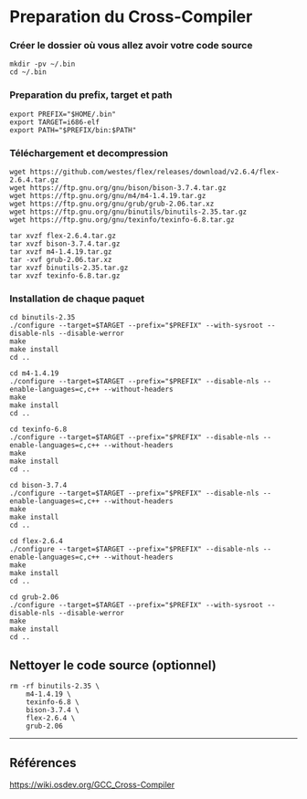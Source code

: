 # Preparation du Cross-Compiler

### Créer le dossier où vous allez avoir votre code source
```
mkdir -pv ~/.bin
cd ~/.bin
```

### Preparation du prefix, target et path
```
export PREFIX="$HOME/.bin"
export TARGET=i686-elf
export PATH="$PREFIX/bin:$PATH"
```

### Téléchargement et decompression
```
wget https://github.com/westes/flex/releases/download/v2.6.4/flex-2.6.4.tar.gz
wget https://ftp.gnu.org/gnu/bison/bison-3.7.4.tar.gz
wget https://ftp.gnu.org/gnu/m4/m4-1.4.19.tar.gz
wget https://ftp.gnu.org/gnu/grub/grub-2.06.tar.xz
wget https://ftp.gnu.org/gnu/binutils/binutils-2.35.tar.gz
wget https://ftp.gnu.org/gnu/texinfo/texinfo-6.8.tar.gz

tar xvzf flex-2.6.4.tar.gz
tar xvzf bison-3.7.4.tar.gz
tar xvzf m4-1.4.19.tar.gz
tar -xvf grub-2.06.tar.xz
tar xvzf binutils-2.35.tar.gz
tar xvzf texinfo-6.8.tar.gz
```

### Installation de chaque paquet
```
cd binutils-2.35
./configure --target=$TARGET --prefix="$PREFIX" --with-sysroot --disable-nls --disable-werror
make
make install
cd ..
```
```
cd m4-1.4.19
./configure --target=$TARGET --prefix="$PREFIX" --disable-nls --enable-languages=c,c++ --without-headers
make
make install
cd ..
```
```
cd texinfo-6.8
./configure --target=$TARGET --prefix="$PREFIX" --disable-nls --enable-languages=c,c++ --without-headers
make
make install
cd ..
```
```
cd bison-3.7.4
./configure --target=$TARGET --prefix="$PREFIX" --disable-nls --enable-languages=c,c++ --without-headers
make
make install
cd ..
```
```
cd flex-2.6.4
./configure --target=$TARGET --prefix="$PREFIX" --disable-nls --enable-languages=c,c++ --without-headers
make
make install
cd ..
```
```
cd grub-2.06
./configure --target=$TARGET --prefix="$PREFIX" --with-sysroot --disable-nls --disable-werror
make
make install
cd ..
```

## Nettoyer le code source (optionnel)
```
rm -rf binutils-2.35 \
    m4-1.4.19 \
    texinfo-6.8 \
    bison-3.7.4 \
    flex-2.6.4 \
    grub-2.06
```

----
## Références
https://wiki.osdev.org/GCC_Cross-Compiler